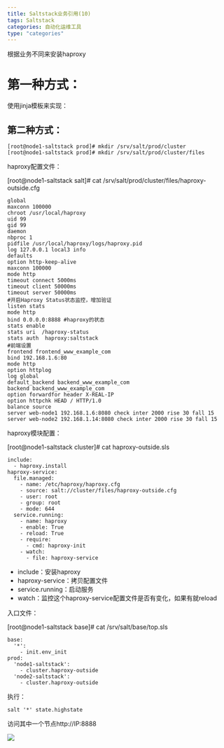 ```yaml
---
title: Saltstack业务引用(10)
tags: Saltstack
categories: 自动化运维工具
type: "categories"
---
```



根据业务不同来安装haproxy 

# 第一种方式： #
使用jinja模板来实现：

## 第二种方式： ##

    [root@node1-saltstack prod]# mkdir /srv/salt/prod/cluster
    [root@node1-saltstack prod]# mkdir /srv/salt/prod/cluster/files

haproxy配置文件：

[root@node1-saltstack salt]# cat /srv/salt/prod/cluster/files/haproxy-outside.cfg

    global
    maxconn 100000
    chroot /usr/local/haproxy
    uid 99
    gid 99
    daemon
    nbproc 1
    pidfile /usr/local/haproxy/logs/haproxy.pid
    log 127.0.0.1 local3 info
    defaults
    option http-keep-alive
    maxconn 100000
    mode http
    timeout connect 5000ms
    timeout client 50000ms
    timeout server 50000ms
    #开启Haproxy Status状态监控，增加验证
    listen stats
    mode http
    bind 0.0.0.0:8888 #haproxy的状态
    stats enable
    stats uri  /haproxy-status
    stats auth  haproxy:saltstack
    #前端设置
    frontend frontend_www_example_com
    bind 192.168.1.6:80
    mode http
    option httplog
    log global
    default_backend backend_www_example_com
    backend backend_www_example_com
    option forwardfor header X-REAL-IP
    option httpchk HEAD / HTTP/1.0
    balance source
    server web-node1 192.168.1.6:8080 check inter 2000 rise 30 fall 15
    server web-node2 192.168.1.14:8080 check inter 2000 rise 30 fall 15


haproxy模块配置：

[root@node1-saltstack cluster]# cat haproxy-outside.sls

```
include:
  - haproxy.install
haproxy-service:
  file.managed:
    - name: /etc/haproxy/haproxy.cfg
    - source: salt://cluster/files/haproxy-outside.cfg
    - user: root
    - group: root
    - mode: 644
  service.running:
    - name: haproxy
    - enable: True
    - reload: True
    - require:
      - cmd: haproxy-init
    - watch:
      - file: haproxy-service
```
   
- include：安装haproxy
- haproxy-service：拷贝配置文件
- service.running：启动服务
- watch：监控这个haproxy-service配置文件是否有变化，如果有就reload

入口文件：

[root@node1-saltstack base]# cat /srv/salt/base/top.sls 

```
base:
  '*':
    - init.env_init
prod:
  'node1-saltstack':
    - cluster.haproxy-outside
  'node2-saltstack':
    - cluster.haproxy-outside
```

执行：

    salt '*' state.highstate


访问其中一个节点http://IP:8888

![](http://ocppiicaw.bkt.clouddn.com/haproxy/haproxy1.png) 
